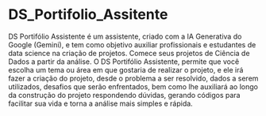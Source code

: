 # DS_Portifolio_Assitente
DS Portifólio Assistente é um assistente, criado com a IA Generativa do Google (Gemini), e tem como objetivo auxiliar profissionais e estudantes de data science na criação de projetos.
Comece seus projetos de Ciência de Dados a partir da análise. O DS Portifólio Assistente, permite que você escolha um tema ou área em que gostaria de realizar o projeto, e ele irá fazer a criação do projeto, desde o problema a ser resolvido, dados a serem utilizados, desafios que serão enfrentados, bem como lhe auxiliará ao longo da construção do projeto respondendo dúvidas, gerando códigos para facilitar sua vida e torna a análise mais simples e rápida.
